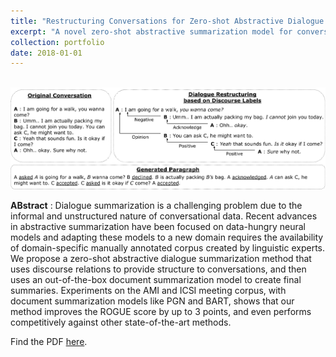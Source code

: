 ```yaml
---
title: "Restructuring Conversations for Zero-shot Abstractive Dialogue Summarization"
excerpt: "A novel zero-shot abstractive summarization model for conversations, using discourse relations for dialogue restructuring and out-of-the-box document summarizer for final sumaaries."
collection: portfolio
date: 2018-01-01
---
```


<br/><img src='/images/restructuring.png'>

**ABstract** : Dialogue summarization is a challenging problem due to the informal and unstructured nature of conversational data. Recent advances in abstractive summarization have been focused on data-hungry neural models and adapting these models to a new domain requires the availability of domain-specific manually annotated corpus created by linguistic experts. We propose a zero-shot abstractive dialogue summarization method that uses discourse relations to provide structure to conversations, and then uses an out-of-the-box document summarization model to create final summaries. Experiments on the AMI and ICSI meeting corpus, with document summarization models like PGN and BART, shows that our method improves the ROGUE score by up to 3 points, and even performs competitively against other state-of-the-art methods.

Find the PDF [here](http://prakharg24.github.io/files/restructuring.pdf).

